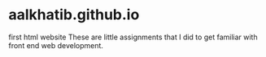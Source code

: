 # aalkhatib.github.io
first html website
These are little assignments that I did to get familiar with front end web development.
